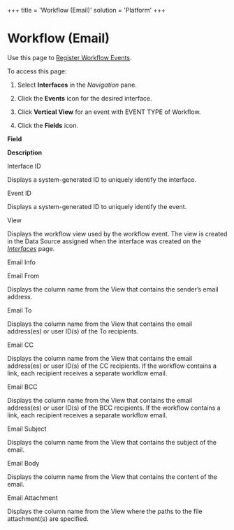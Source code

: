 +++
title = 'Workflow (Email)'
solution = 'Platform'
+++

# Workflow (Email)

<div class="use">

Use this page to [Register Workflow
Events](../Use_Cases/Register_Workflow_Events.htm).

</div>

To access this page:

1.  Select **Interfaces** in the *Navigation* pane.

2.  Click the **Events** icon for the desired interface.

3.  Click **Vertical View** for an event with EVENT TYPE of Workflow.

4.  Click the **Fields** icon.

**Field**

**Description**

Interface ID

Displays a system-generated ID to uniquely identify the interface.

Event ID

Displays a system-generated ID to uniquely identify the event.

View

Displays the workflow view used by the workflow event. The view is
created in the Data Source assigned when the interface was created on
the *[Interfaces](Interfaces.htm)* page.

Email Info

Email From

Displays the column name from the View that contains the sender’s email
address.

Email To

Displays the column name from the View that contains the email
address(es) or user ID(s) of the To recipients.

Email CC

Displays the column name from the View that contains the email
address(es) or user ID(s) of the CC recipients. If the workflow contains
a link, each recipient receives a separate workflow email.

Email BCC

Displays the column name from the View that contains the email
address(es) or user ID(s) of the BCC recipients. If the workflow
contains a link, each recipient receives a separate workflow email.

Email Subject

Displays the column name from the View that contains the subject of the
email.

Email Body

Displays the column name from the View that contains the content of the
email.

Email Attachment

Displays the column name from the View where the paths to the file
attachment(s) are specified.
